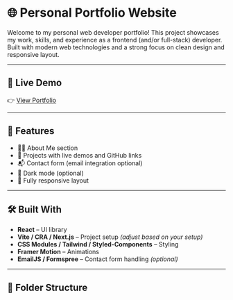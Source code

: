 # 🌐 Personal Portfolio Website

Welcome to my personal web developer portfolio! This project showcases my work, skills, and experience as a frontend (and/or full-stack) developer. Built with modern web technologies and a strong focus on clean design and responsive layout.

---

## 🔗 Live Demo

👉 [View Portfolio](https://yourdomain.com)  

---

## 🚀 Features

- 🧑‍💻 About Me section
- 🧰 Projects with live demos and GitHub links
- 📬 Contact form (email integration optional)
- 🌙 Dark mode (optional)
- 📱 Fully responsive layout

---

## 🛠️ Built With

- **React** – UI library
- **Vite / CRA / Next.js** – Project setup *(adjust based on your setup)*
- **CSS Modules / Tailwind / Styled-Components** – Styling
- **Framer Motion** – Animations
- **EmailJS / Formspree** – Contact form handling *(optional)*

---

## 📁 Folder Structure

